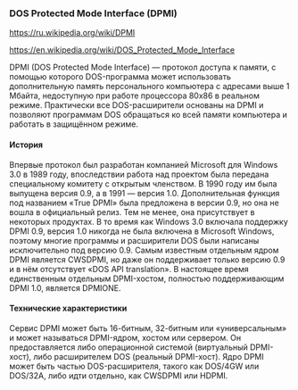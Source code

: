 ### DOS Protected Mode Interface (DPMI)

https://ru.wikipedia.org/wiki/DPMI

https://en.wikipedia.org/wiki/DOS_Protected_Mode_Interface

DPMI (DOS Protected Mode Interface) — протокол доступа к памяти, с помощью которого DOS-программа может использовать дополнительную память персонального компьютера с адресами выше 1 Мбайта, недоступную при работе процессора 80x86 в реальном режиме. Практически все DOS-расширители основаны на DPMI и позволяют программам DOS обращаться ко всей памяти компьютера и работать в защищённом режиме.

#### История

Впервые протокол был разработан компанией Microsoft для Windows 3.0 в 1989 году, впоследствии работа над проектом была передана специальному комитету с открытым членством. В 1990 году им была выпущена версия 0.9, а в 1991 — версия 1.0. Дополнительная функция под названием «True DPMI» была предложена в версии 0.9, но она не вошла в официальный релиз. Тем не менее, она присутствует в некоторых продуктах. В то время как Windows 3.0 включала поддержку DPMI 0.9, версия 1.0 никогда не была включена в Microsoft Windows, поэтому многие программы и расширители DOS были написаны исключительно под версию 0.9. Самым известным отдельным ядром DPMI является CWSDPMI, но даже он поддерживает только версию 0.9 и в нём отсутствует «DOS API translation». В настоящее время единственным отдельным DPMI-хостом, полностью поддерживающим DPMI 1.0, является DPMIONE.

#### Технические характеристики

Сервис DPMI может быть 16-битным, 32-битным или «универсальным» и может называться DPMI-ядром, хостом или сервером. Он предоставляется либо операционной системой (виртуальный DPMI-хост), либо расширителем DOS (реальный DPMI-хост). Ядро DPMI может быть частью DOS-расширителя, такого как DOS/4GW или DOS/32A, либо идти отдельно, как CWSDPMI или HDPMI.
